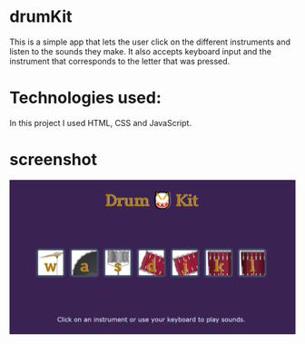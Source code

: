 # drumKit

This is a simple app that lets the user click on the different instruments and listen to the sounds they make.
It also accepts keyboard input and the instrument that corresponds to the letter that was pressed.

# Technologies used:

In this project I used HTML, CSS and JavaScript.

# screenshot

![ScreenShot of the app](images/screenshot.png)

